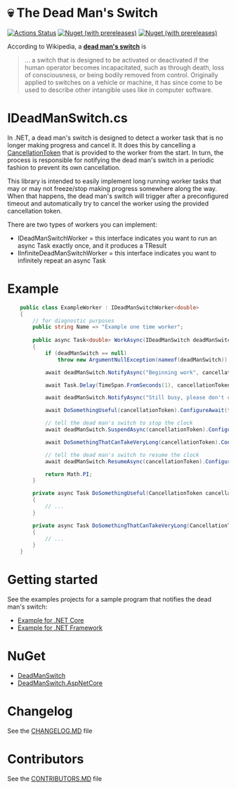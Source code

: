 # 💀 The Dead Man's Switch

[![Actions Status](https://github.com/amoerie/dead-man-switch/workflows/build/badge.svg)](https://github.com/amoerie/dead-man-switch/actions) [![Nuget (with prereleases)](https://img.shields.io/nuget/vpre/DeadManSwitch?label=DeadManSwitch)](https://www.nuget.org/packages/DeadManSwitch) [![Nuget (with prereleases)](https://img.shields.io/nuget/vpre/DeadManSwitch.AspNetCore?label=DeadManSwitch.AspNetCore)](https://www.nuget.org/packages/DeadManSwitch.AspNetCore)


According to Wikipedia, a [**dead man's switch**](https://en.wikipedia.org/wiki/Dead_man%27s_switch) is

> ... a switch that is designed to be activated or deactivated if the human operator becomes incapacitated, such as through death, loss of consciousness, or being bodily removed from control. Originally applied to switches on a vehicle or machine, it has since come to be used to describe other intangible uses like in computer software.


# IDeadManSwitch.cs

In .NET, a dead man's switch is designed to detect a worker task that is no longer making progress and cancel it. It does this by cancelling a [CancellationToken](https://docs.microsoft.com/en-us/dotnet/api/system.threading.cancellationtoken) that is provided to the worker from the start. In turn, the process is responsible for notifying the dead man's switch in a periodic fashion to prevent its own cancellation.

This library is intended to easily implement long running worker tasks that may or may not freeze/stop making progress somewhere along the way. When that happens, the dead man's switch will trigger after a preconfigured timeout and automatically try to cancel the worker using the provided cancellation token. 

There are two types of workers you can implement:

- IDeadManSwitchWorker<TResult> = this interface indicates you want to run an async Task exactly once, and it produces a TResult
- IInfiniteDeadManSwitchWorker  = this interface indicates you want to infinitely repeat an async Task

# Example

```csharp
    public class ExampleWorker : IDeadManSwitchWorker<double>
    {
        // for diagnostic purposes
        public string Name => "Example one time worker";
        
        public async Task<double> WorkAsync(IDeadManSwitch deadManSwitch, CancellationToken cancellationToken)
        {
            if (deadManSwitch == null)
                throw new ArgumentNullException(nameof(deadManSwitch));

            await deadManSwitch.NotifyAsync("Beginning work", cancellationToken).ConfigureAwait(false);

            await Task.Delay(TimeSpan.FromSeconds(1), cancellationToken).ConfigureAwait(false);

            await deadManSwitch.NotifyAsync("Still busy, please don't cancel", cancellationToken).ConfigureAwait(false);

            await DoSomethingUseful(cancellationToken).ConfigureAwait(false);

            // tell the dead man's switch to stop the clock
            await deadManSwitch.SuspendAsync(cancellationToken).ConfigureAwait(false);

            await DoSomethingThatCanTakeVeryLong(cancellationToken).ConfigureAwait(false);

            // tell the dead man's switch to resume the clock
            await deadManSwitch.ResumeAsync(cancellationToken).ConfigureAwait(false);

            return Math.PI;
        }

        private async Task DoSomethingUseful(CancellationToken cancellationToken)
        {
            // ...
        }

        private async Task DoSomethingThatCanTakeVeryLong(CancellationToken cancellationToken)
        {
            // ...
        }
    }
```

# Getting started

See the examples projects for a sample program that notifies the dead man's switch:

- [Example for .NET Core](https://github.com/amoerie/dead-man-switch/tree/master/src/DeadManSwitch.Examples.AspNetCore)
- [Example for .NET Framework](https://github.com/amoerie/dead-man-switch/tree/master/src/DeadManSwitch.Examples.AspNetFramework)

# NuGet

- [DeadManSwitch](https://www.nuget.org/packages/DeadManSwitch/)
- [DeadManSwitch.AspNetCore](https://www.nuget.org/packages/DeadManSwitch.AspNetCore/)

# Changelog 

See the [CHANGELOG.MD](https://github.com/amoerie/dead-man-switch/tree/master/CHANGELOG.MD) file

# Contributors 

See the [CONTRIBUTORS.MD](https://github.com/amoerie/dead-man-switch/tree/master/CONTRIBUTORS.MD) file
